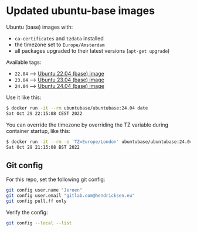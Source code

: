 # Updated ubuntu-base images

Ubuntu (base) images with:

- `ca-certificates` and `tzdata` installed
- the timezone set to `Europe/Amsterdam`
- all packages upgraded to their latest versions (`apt-get upgrade`)

Available tags:

- `22.04` --> [Ubuntu 22.04 (base) image](https://hub.docker.com/r/ubuntubase/ubuntubase?tab=tags&page=1&name=22.04)
- `23.04` --> [Ubuntu 23.04 (base) image](https://hub.docker.com/r/ubuntubase/ubuntubase/tags?page=1&name=23.04)
- `24.04` --> [Ubuntu 24.04 (base) image](https://hub.docker.com/r/ubuntubase/ubuntubase/tags?page=1&name=24.04)

Use it like this:

```sh
$ docker run -it --rm ubuntubase/ubuntubase:24.04 date
Sat Oct 29 22:15:08 CEST 2022
```

You can override the timezone by overriding the TZ variable during container startup, like this:

```sh
$ docker run -it --rm -e 'TZ=Europe/London' ubuntubase/ubuntubase:24.04 date
Sat Oct 29 21:15:08 BST 2022
```

## Git config

For this repo, set the following git config:

```sh
git config user.name "Jeroen"
git config user.email "gitlab.com@hendricksen.eu"
git config pull.ff only 
```

Verify the config:

```sh
git config --local --list
```
